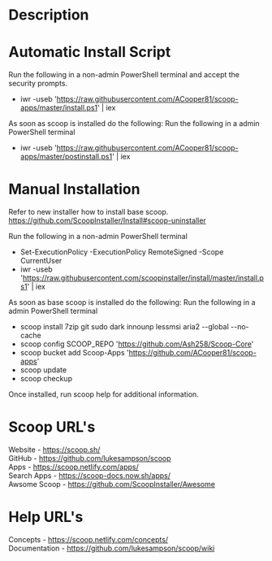 # Description

# Automatic Install Script
Run the following in a non-admin PowerShell terminal and accept the security prompts.
- iwr -useb 'https://raw.githubusercontent.com/ACooper81/scoop-apps/master/install.ps1' | iex

As soon as scoop is installed do the following:
Run the following in a admin PowerShell terminal
- iwr -useb 'https://raw.githubusercontent.com/ACooper81/scoop-apps/master/postinstall.ps1' | iex

# Manual Installation
Refer to new installer how to install base scoop.
https://github.com/ScoopInstaller/Install#scoop-uninstaller

Run the following in a non-admin PowerShell terminal
- Set-ExecutionPolicy -ExecutionPolicy RemoteSigned -Scope CurrentUser
- iwr -useb 'https://raw.githubusercontent.com/scoopinstaller/install/master/install.ps1' | iex

As soon as base scoop is installed do the following:
Run the following in a admin PowerShell terminal
- scoop install 7zip git sudo dark innounp lessmsi aria2 --global --no-cache
- scoop config SCOOP_REPO 'https://github.com/Ash258/Scoop-Core'
- scoop bucket add Scoop-Apps 'https://github.com/ACooper81/scoop-apps'
- scoop update
- scoop checkup

Once installed, run scoop help for additional information.

# Scoop URL's
Website - https://scoop.sh/  
GitHub - https://github.com/lukesampson/scoop  
Apps - https://scoop.netlify.com/apps/  
Search Apps - https://scoop-docs.now.sh/apps/  
Awsome Scoop - https://github.com/ScoopInstaller/Awesome  

# Help URL's
Concepts - https://scoop.netlify.com/concepts/  
Documentation - https://github.com/lukesampson/scoop/wiki  
